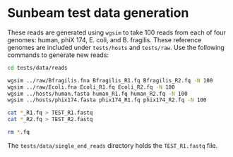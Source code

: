 # Sunbeam test data generation

These reads are generated using `wgsim` to take 100 reads from each of four genomes: human, phiX 174, E. coli, and B. fragilis. These reference genomes are included under `tests/hosts` and `tests/raw`. Use the following commands to generate new reads:

```bash
cd tests/data/reads

wgsim ../raw/Bfragilis.fna Bfragilis_R1.fq Bfragilis_R2.fq -N 100
wgsim ../raw/Ecoli.fna Ecoli_R1.fq Ecoli_R2.fq -N 100
wgsim ../hosts/human.fasta human_R1.fq human_R2.fq -N 100
wgsim ../hosts/phix174.fasta phix174_R1.fq phix174_R2.fq -N 100

cat *_R1.fq > TEST_R1.fastq
cat *_R2.fq > TEST_R2.fastq

rm *.fq
```

The `tests/data/single_end_reads` directory holds the `TEST_R1.fastq` file.